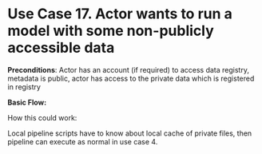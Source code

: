 Use Case 17. Actor wants to run a model with some non-publicly accessible data
==============================================================================

**Preconditions**: Actor has an account (if required) to access data
registry, metadata is public, actor has access to the private data which
is registered in registry

**Basic Flow:**

How this could work:

Local pipeline scripts have to know about local cache of private files,
then pipeline can execute as normal in use case 4.